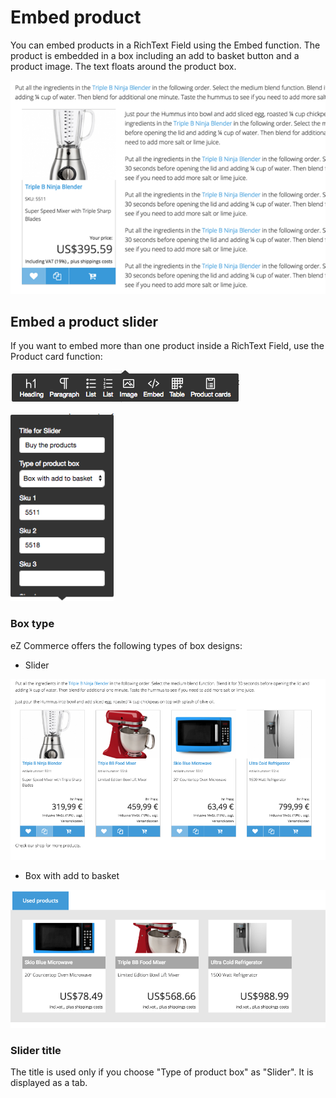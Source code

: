 # Embed product

You can embed products in a RichText Field using the Embed function.
The product is embedded in a box including an add to basket button and a product image. The text floats around the product box.

![](img/embed_products.png)

## Embed a product slider

If you want to embed more than one product inside a RichText Field, use the Product card function:

![](img/embed_product_slider.png)

![](img/embed_input_fields.png)

### Box type

eZ Commerce offers the following types of box designs:  

- Slider

![](img/embed_design_slider.png)

- Box with add to basket

![](img/embed_add_to_basket.png)

### Slider title

The title is used only if you choose "Type of product box" as "Slider". It is displayed as a tab.
